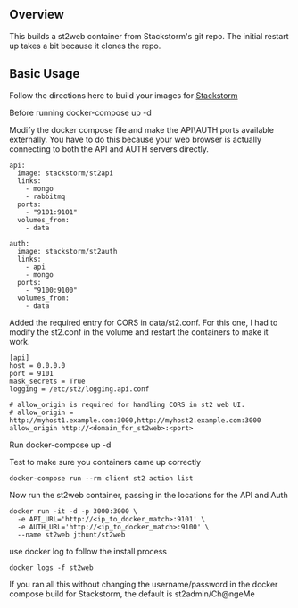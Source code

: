 ## Overview

This builds a st2web container from Stackstorm's git repo.  The initial restart up takes a bit because it clones the repo.

## Basic Usage

Follow the directions here to build your images for [Stackstorm](https://github.com/StackStorm/st2-dockerfiles)

Before running docker-compose up -d

Modify the docker compose file and make the API\AUTH ports available externally.  You have to do this because your web browser is actually connecting to both the API and AUTH servers directly.

```
api:
  image: stackstorm/st2api
  links:
    - mongo
    - rabbitmq
  ports:
    - "9101:9101"
  volumes_from:
    - data

auth:
  image: stackstorm/st2auth
  links:
    - api
    - mongo
  ports:
    - "9100:9100"
  volumes_from:
    - data
```

Added the required entry for CORS in data/st2.conf.  For this one, I had to modify the st2.conf in the volume and restart the containers to make it work. 

```
[api]
host = 0.0.0.0
port = 9101
mask_secrets = True
logging = /etc/st2/logging.api.conf

# allow_origin is required for handling CORS in st2 web UI.
# allow_origin = http://myhost1.example.com:3000,http://myhost2.example.com:3000
allow_origin http://<domain_for_st2web>:<port>
```

Run docker-compose up -d

Test to make sure you containers came up correctly
```
docker-compose run --rm client st2 action list
```


Now run the st2web container, passing in the locations for the API and Auth

```
docker run -it -d -p 3000:3000 \
  -e API_URL='http://<ip_to_docker_match>:9101' \
  -e AUTH_URL='http://<ip_to_docker_match>:9100' \
  --name st2web jthunt/st2web
```

use docker log to follow the install process
```
docker logs -f st2web
```

If you ran all this without changing the username/password in the docker compose build for Stackstorm, the default is st2admin/Ch@ngeMe

